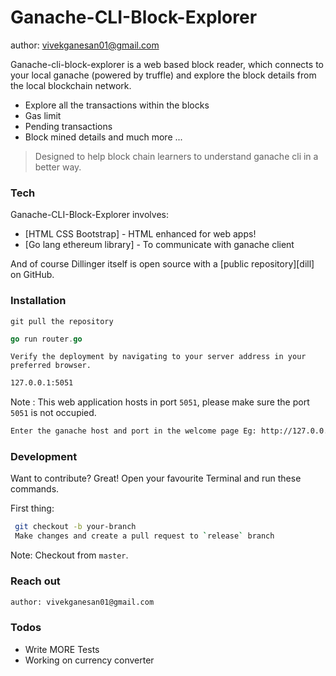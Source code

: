# Ganache-CLI-Block-Explorer

author: vivekganesan01@gmail.com

Ganache-cli-block-explorer is a web based block reader, which connects to your local ganache (powered by truffle) and explore the block details from the local blockchain network.

  - Explore all the transactions within the blocks
  - Gas limit
  - Pending transactions
  - Block mined details and much more ...


> Designed to help block chain learners to
> understand ganache cli in a better way.


### Tech

Ganache-CLI-Block-Explorer involves:

* [HTML CSS Bootstrap] - HTML enhanced for web apps!
* [Go lang ethereum library] - To communicate with ganache client

And of course Dillinger itself is open source with a [public repository][dill]
 on GitHub.

### Installation

`git pull the repository`

```go
go run router.go
```
`Verify the deployment by navigating to your server address in your preferred browser.`

```sh
127.0.0.1:5051
```
Note : This web application hosts in port `5051`, please make sure the port `5051` is not occupied.

```sh
Enter the ganache host and port in the welcome page Eg: http://127.0.0.1:8545, Good to Go.. Enjoy !
```
### Development

Want to contribute? Great!
Open your favourite Terminal and run these commands.

First thing:
```sh
 git checkout -b your-branch
 Make changes and create a pull request to `release` branch
```
Note: Checkout from `master`.

### Reach out

```sh
author: vivekganesan01@gmail.com
```

### Todos

 - Write MORE Tests
 - Working on currency converter
